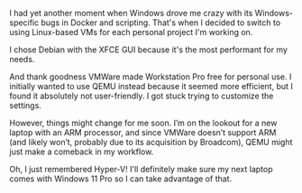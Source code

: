 I had yet another moment when Windows drove me crazy with its Windows-specific bugs in Docker and scripting. 
That's when I decided to switch to using Linux-based VMs for each personal project I'm working on.

I chose Debian with the XFCE GUI because it's the most performant for my needs.

And thank goodness VMWare made Workstation Pro free for personal use. 
I initially wanted to use QEMU instead because it seemed more efficient, 
but I found it absolutely not user-friendly. 
I got stuck trying to customize the settings.

However, things might change for me soon. 
I’m on the lookout for a new laptop with an ARM processor, 
and since VMWare doesn’t support ARM (and likely won’t, probably due to its acquisition by Broadcom), 
QEMU might just make a comeback in my workflow.

Oh, I just remembered Hyper-V! 
I'll definitely make sure my next laptop comes with Windows 11 Pro so I can take advantage of that.
